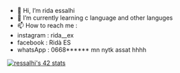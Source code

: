 - 👋 Hi, I’m rida essalhi
- 🌱 I’m currently learning c language and other languges
- 📫 How to reach me :
- instagram : rida__ex
- facebook : Ridà ES
- whatsApp : 0668****** mn nytk assat hhhh
<!---
resalhi/resalhi is a ✨ special ✨ repository because its `README.md` (this file) appears on your GitHub profile.
You can click the Preview link to take a look at your changes.
--->
[![ressalhi's 42 stats](https://badge42.vercel.app/api/v2/cl3u4v8qb002609l9ld1bkoup/stats?cursusId=21&coalitionId=79)](https://github.com/JaeSeoKim/badge42)
